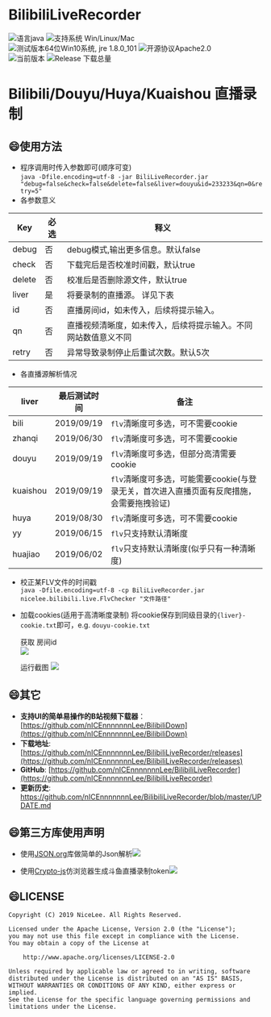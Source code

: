 # BilibiliLiveRecorder
![语言java](https://img.shields.io/badge/Require-java-green.svg)
![支持系统 Win/Linux/Mac](https://img.shields.io/badge/Platform-%20win%20|%20linux%20|%20mac-lightgrey.svg)
![测试版本64位Win10系统, jre 1.8.0_101](https://img.shields.io/badge/TestPass-Win10%20x64__java__1.8.0__101-green.svg)
![开源协议Apache2.0](https://img.shields.io/badge/license-apache--2.0-green.svg)  
![当前版本](https://img.shields.io/github/release/nICEnnnnnnnLee/BilibiliLiveRecorder.svg?style=flat-square)
![Release 下载总量](https://img.shields.io/github/downloads/nICEnnnnnnnLee/BilibiliLiveRecorder/total.svg?style=flat-square)

Bilibili/Douyu/Huya/Kuaishou 直播录制  
===============================  
## :smile:使用方法
+ 程序调用时传入参数即可(顺序可变)  
    `java -Dfile.encoding=utf-8 -jar BiliLiveRecorder.jar "debug=false&check=false&delete=false&liver=douyu&id=233233&qn=0&retry=5"`  
+ 各参数意义  

| Key  | 必选 | 释义 | 
| ------------- | ------------- | ------------- |  
| debug  | 否 | debug模式,输出更多信息。默认false |  
| check  | 否 | 下载完后是否校准时间戳，默认true |  
| delete  | 否 | 校准后是否删除源文件，默认true |  
| liver  | 是 | 将要录制的直播源。 详见下表 | 
| id  | 否 | 直播房间id，如未传入，后续将提示输入。 | 
| qn  | 否 | 直播视频清晰度，如未传入，后续将提示输入。不同网站数值意义不同 |   
| retry  | 否 | 异常导致录制停止后重试次数。默认5次 |   
   
+ 各直播源解析情况  

| liver  | 最后测试时间 | 备注 | 
| ------------- | ------------- | ------------- | 
| bili      | 2019/09/19 | `flv`清晰度可多选，可不需要cookie | 
| zhanqi    | 2019/06/30 | `flv`清晰度可多选，可不需要cookie | 
| douyu     | 2019/09/19 | `flv`清晰度可多选，但部分高清需要cookie | 
| kuaishou  | 2019/09/19 | `flv`清晰度可多选，可能需要cookie(与登录无关，首次进入直播页面有反爬措施，会需要拖拽验证) | 
| huya      | 2019/08/30 | `flv`清晰度可多选，可不需要cookie | 
| yy        | 2019/06/15 | `flv`只支持默认清晰度 | 
| huajiao   | 2019/06/02 | `flv`只支持默认清晰度(似乎只有一种清晰度) | 

+ 校正某FLV文件的时间戳  
    `java -Dfile.encoding=utf-8 -cp BiliLiveRecorder.jar nicelee.bilibili.live.FlvChecker "文件路径"`
+ 加载cookies(适用于高清晰度录制)
    将cookie保存到同级目录的`{liver}-cookie.txt`即可，e.g. `douyu-cookie.txt`
    
  获取 房间id  
![](https://raw.githubusercontent.com/nICEnnnnnnnLee/BilibiliLiveRecorder/master/release/preview/id.png)  
    
  运行截图
![](https://raw.githubusercontent.com/nICEnnnnnnnLee/BilibiliLiveRecorder/master/release/preview/run.png)  

## :smile:其它  
* **支持UI的简单易操作的B站视频下载器**：[https://github.com/nICEnnnnnnnLee/BilibiliDown](https://github.com/nICEnnnnnnnLee/BilibiliDown)
* **下载地址**: [https://github.com/nICEnnnnnnnLee/BilibiliLiveRecorder/releases](https://github.com/nICEnnnnnnnLee/BilibiliLiveRecorder/releases)
* **GitHub**: [https://github.com/nICEnnnnnnnLee/BilibiliLiveRecorder](https://github.com/nICEnnnnnnnLee/BilibiliLiveRecorder)  
* **更新历史**: <https://github.com/nICEnnnnnnnLee/BilibiliLiveRecorder/blob/master/UPDATE.md>

## :smile:第三方库使用声明  
* 使用[JSON.org](https://github.com/stleary/JSON-java)库做简单的Json解析[![](https://img.shields.io/badge/license-MIT-green.svg)](https://github.com/stleary/JSON-java/blob/master/LICENSE)
+ 使用[Crypto-js](https://github.com/brix/crypto-js)仿浏览器生成斗鱼直播录制token[![](https://img.shields.io/badge/license-MIT-green.svg)](https://github.com/brix/crypto-js/blob/develop/LICENSE) 


## :smile:LICENSE 
```
Copyright (C) 2019 NiceLee. All Rights Reserved.

Licensed under the Apache License, Version 2.0 (the "License");
you may not use this file except in compliance with the License.
You may obtain a copy of the License at

    http://www.apache.org/licenses/LICENSE-2.0

Unless required by applicable law or agreed to in writing, software
distributed under the License is distributed on an "AS IS" BASIS,
WITHOUT WARRANTIES OR CONDITIONS OF ANY KIND, either express or implied.
See the License for the specific language governing permissions and
limitations under the License.
```

